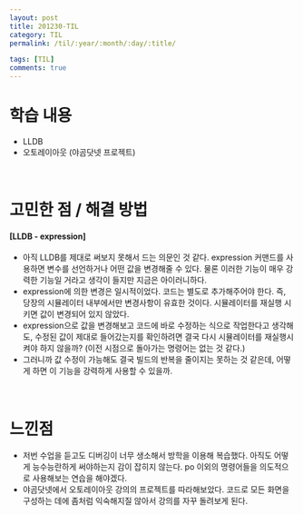 ```yaml
---
layout: post
title: 201230-TIL
category: TIL
permalink: /til/:year/:month/:day/:title/

tags: [TIL]
comments: true
---
```

# 학습 내용
- LLDB
- 오토레이아웃 (야곰닷넷 프로젝트)

<br>

# 고민한 점 / 해결 방법
#### [LLDB - expression]
- 아직 LLDB를 제대로 써보지 못해서 드는 의문인 것 같다. expression 커맨드를 사용하면 변수를 선언하거나 어떤 값을 변경해줄 수 있다. 물론 이러한 기능이 매우 강력한 기능일 거라고 생각이 들지만 지금은 아이러니하다.
- expression에 의한 변경은 일시적이었다. 코드는 별도로 추가해주어야 한다. 즉, 당장의 시뮬레이터  내부에서만 변경사항이 유효한 것이다.  시뮬레이터를 재실행  시키면 값이 변경되어 있지 않았다.
- expression으로 값을 변경해보고 코드에 바로 수정하는 식으로 작업한다고 생각해도, 수정된  값이 제대로 들어갔는지를 확인하려면 결국 다시 시뮬레이터를 재실행시켜야 하지 않을까? (이전 시점으로 돌아가는 명령어는 없는 것 같다.)
- 그러니까 값 수정이 가능해도 결국 빌드의 반복을 줄이지는 못하는 것 같은데, 어떻게 하면 이 기능을 강력하게 사용할 수 있을까.



<br>

# 느낀점
- 저번 수업을 듣고도 디버깅이 너무 생소해서 방학을 이용해 복습했다. 아직도 어떻게 능수능란하게 써야하는지 감이 잡히지 않는다. po 이외의 명령어들을 의도적으로 사용해보는 연습을 해야겠다.
- 야곰닷넷에서 오토레이아웃 강의의 프로젝트를 따라해보았다. 코드로 모든 화면을 구성하는 데에 좀처럼 익숙해지질 않아서 강의를 자꾸 돌려보게 된다. 

<br>
<br>
